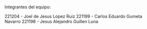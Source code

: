 Integrantes del equipo:

221204 - Joel de Jesus Lopez Ruiz
221199 - Carlos Eduardo Gumeta Navarro
221198 - Jesus Alejandro Guillen Luna



